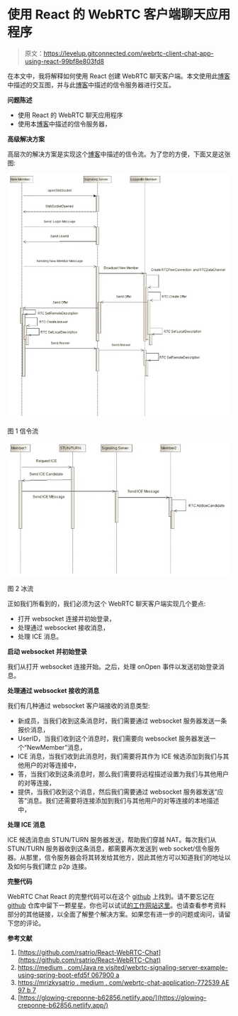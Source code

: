 # 使用 React 的 WebRTC 客户端聊天应用程序

> 原文：<https://levelup.gitconnected.com/webrtc-client-chat-app-using-react-99bf8e803fd8>

在本文中，我将解释如何使用 React 创建 WebRTC 聊天客户端。本文使用此[博客](https://mrizkysatrio.medium.com/webrtc-chat-application-772539ae97b7)中描述的交互图，并与此[博客](https://medium.com/javarevisited/webrtc-signaling-server-example-using-spring-boot-efd5f067900a)中描述的信令服务器进行交互。

**问题陈述**

*   使用 React 的 WebRTC 聊天应用程序
*   使用本[博客](https://medium.com/javarevisited/webrtc-signaling-server-example-using-spring-boot-efd5f067900a)中描述的信令服务器，

**高级解决方案**

高层次的解决方案是实现这个[博客](https://mrizkysatrio.medium.com/webrtc-chat-application-772539ae97b7)中描述的信令流。为了您的方便，下面又是这张图:

![](img/6005a6f5cad3ceebdc5528bb5d2281af.png)

图 1 信令流

![](img/30777e7b749ab3d8c4db39585c1edd48.png)

图 2 冰流

正如我们所看到的，我们必须为这个 WebRTC 聊天客户端实现几个要点:

*   打开 websocket 连接并初始登录，
*   处理通过 websocket 接收消息，
*   处理 ICE 消息。

**启动 websocket 并初始登录**

我们从打开 websocket 连接开始。之后，处理 onOpen 事件以发送初始登录消息。

**处理通过 websocket 接收的消息**

我们有几种通过 websocket 客户端接收的消息类型:

*   新成员，当我们收到这条消息时，我们需要通过 websocket 服务器发送一条报价消息，
*   UserID，当我们收到这个消息时，我们需要向 websocket 服务器发送一个“NewMember”消息，
*   ICE 消息，当我们收到此消息时，我们需要将其作为 ICE 候选添加到我们与其他用户的对等连接中，
*   答，当我们收到这条消息时，那么我们需要将远程描述设置为我们与其他用户的对等连接，
*   提供，当我们收到这个消息，然后我们需要通过 websocket 服务器发送“应答”消息。我们还需要将连接添加到我们与其他用户的对等连接的本地描述中，

**处理 ICE 消息**

ICE 候选消息由 STUN/TURN 服务器发送，帮助我们穿越 NAT。每次我们从 STUN/TURN 服务器收到这条消息，都需要再次发送到 web socket/信令服务器。从那里，信令服务器会将其转发给其他方，因此其他方可以知道我们的地址以及如何与我们建立 p2p 连接。

**完整代码**

WebRTC Chat React 的完整代码可以在这个 [github](https://github.com/rsatrio/React-WebRTC-Chat) 上找到。请不要忘记在 [github](https://github.com/rsatrio/React-WebRTC-Chat) 仓库中留下一颗星星。你也可以试试[的工作网站这里](https://glowing-creponne-b62856.netlify.app/)。也请查看参考资料部分的其他链接，以全面了解整个解决方案。如果您有进一步的问题或询问，请留下您的评论。

**参考文献**

1.  [https://github.com/rsatrio/React-WebRTC-Chat](https://github.com/rsatrio/React-WebRTC-Chat)
2.  [https://medium . com/Java re visited/webrtc-signaling-server-example-using-spring-boot-efd5f 067900 a](https://medium.com/javarevisited/webrtc-signaling-server-example-using-spring-boot-efd5f067900a)
3.  [https://mrizkysatrio . medium . com/webrtc-chat-application-772539 AE 97 b 7](https://mrizkysatrio.medium.com/webrtc-chat-application-772539ae97b7)
4.  [https://glowing-creponne-b62856.netlify.app/](https://glowing-creponne-b62856.netlify.app/)